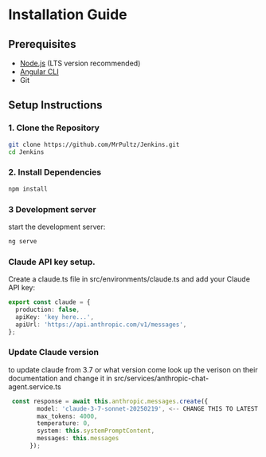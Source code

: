# Installation Guide

## Prerequisites

- [Node.js](https://nodejs.org/) (LTS version recommended)
- [Angular CLI](https://angular.io/cli)
- Git

## Setup Instructions

### 1. Clone the Repository

```bash
git clone https://github.com/MrPultz/Jenkins.git
cd Jenkins
```
### 2. Install Dependencies
```bash
npm install
```

### 3 Development server
start the development server:
```bash
ng serve
```

### Claude API key setup.
Create a claude.ts file in src/environments/claude.ts and add your
Claude API key:
```typescript
export const claude = {
  production: false,
  apiKey: 'key here...',
  apiUrl: 'https://api.anthropic.com/v1/messages',
};
```
### Update Claude version
to update claude from 3.7 or what version come look up the verison on their documentation and change it in src/services/anthropic-chat-agent.service.ts
```typescript
 const response = await this.anthropic.messages.create({
        model: 'claude-3-7-sonnet-20250219', <-- CHANGE THIS TO LATEST VERSION
        max_tokens: 4000,
        temperature: 0,
        system: this.systemPromptContent,
        messages: this.messages
      });
```

